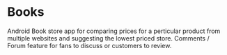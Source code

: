 # Books

Android Book store app for comparing prices for a perticular product from multiple websites and suggesting the lowest priced store.
Comments / Forum feature for fans to discuss or customers to review.
